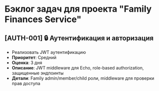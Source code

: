 # Бэклог задач для проекта "Family Finances Service"

## **[AUTH-001]** 🔒 Аутентификация и авторизация
-  Реализовать JWT аутентификацию
  - **Приоритет**: Средний
  - **Оценка**: 3 дня
  - **Описание**: JWT middleware для Echo, role-based authorization, защищенные эндпоинты
  - **Детали**: Family admin/member/child роли, middleware для проверки прав доступа
